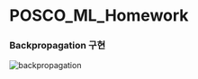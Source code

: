 # POSCO_ML_Homework
### Backpropagation 구현
![backpropagation](https://github.com/Choi-HanEol/POSCO_ML_Homework/assets/83849638/f0e314d2-09dc-4a3c-ad9c-3df514a00790)
